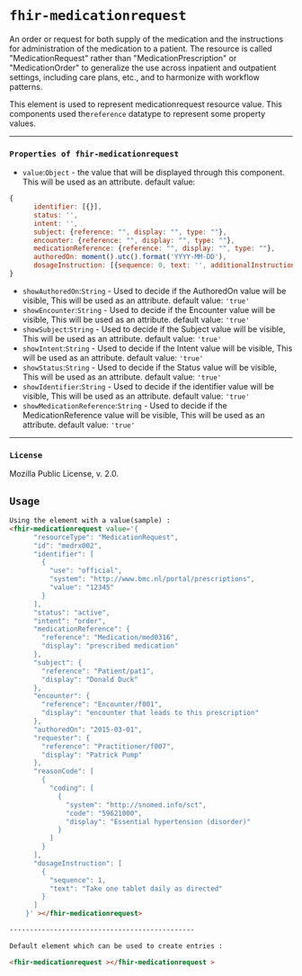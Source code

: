 # `fhir-medicationrequest`

An order or request for both supply of the medication and the instructions for administration of the medication to a patient. The resource is called "MedicationRequest" rather than "MedicationPrescription" or "MedicationOrder" to generalize the use across inpatient and outpatient settings, including care plans, etc., and to harmonize with workflow patterns.

This element is used to represent medicationrequest resource value. This components used the`reference` datatype to represent some property values.

---

### `Properties of fhir-medicationrequest`

* `value`:`Object` - the value that will be displayed through this component. This will be used as   an attribute. default value:

```javascript
{
      identifier: [{}],
      status: '', 
      intent: '',
      subject: {reference: "", display: "", type: ""},
      encounter: {reference: "", display: "", type: ""},
      medicationReference: {reference: "", display: "", type: ""},
      authoredOn: moment().utc().format('YYYY-MM-DD'),
      dosageInstruction: [{sequence: 0, text: '', additionalInstruction: [{coding: [{ system: "", code: "", display: ""}],text: ""}]}]
}
```

- `showAuthoredOn`:`String` - Used to decide if the AuthoredOn value will be visible, This will be used as an attribute. default value: `'true'`
- `showEncounter`:`String` - Used to decide if the Encounter value will be visible, This will be used as an attribute. default value: `'true'`
- `showSubject`:`String` - Used to decide if the Subject value will be visible, This will be used as an attribute. default value: `'true'`
- `showIntent`:`String` - Used to decide if the Intent value will be visible, This will be used as an attribute. default value: `'true'`
- `showStatus`:`String` - Used to decide if the Status value will be visible, This will be used as an attribute. default value: `'true'`
- `showIdentifier`:`String` - Used to decide if the identifier value will be visible, This will be used as an attribute. default value: `'true'`
- `showMedicationReference`:`String` - Used to decide if the MedicationReference value will be visible, This will be used as an attribute. default value: `'true'`

---

### `License`

Mozilla Public License, v. 2.0.

## `Usage`

```html
Using the element with a value(sample) :
<fhir-medicationrequest value='{
      "resourceType": "MedicationRequest",
      "id": "medrx002",
      "identifier": [
        {
          "use": "official",
          "system": "http://www.bmc.nl/portal/prescriptions",
          "value": "12345"
        }
      ],
      "status": "active",
      "intent": "order",
      "medicationReference": {
        "reference": "Medication/med0316",
        "display": "prescribed medication"
      },
      "subject": {
        "reference": "Patient/pat1",
        "display": "Donald Duck"
      },
      "encounter": {
        "reference": "Encounter/f001",
        "display": "encounter that leads to this prescription"
      },
      "authoredOn": "2015-03-01",
      "requester": {
        "reference": "Practitioner/f007",
        "display": "Patrick Pump"
      },
      "reasonCode": [
        {
          "coding": [
            {
              "system": "http://snomed.info/sct",
              "code": "59621000",
              "display": "Essential hypertension (disorder)"
            }
          ]
        }
      ],
      "dosageInstruction": [
        {
          "sequence": 1,
          "text": "Take one tablet daily as directed"
        }
      ]
    }' ></fhir-medicationrequest>

----------------------------------------------

Default element which can be used to create entries : 

<fhir-medicationrequest ></fhir-medicationrequest >
```
